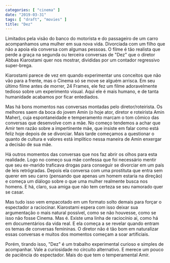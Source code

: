 ```yaml
---
categories: [ "cinema" ]
date: "2019-03-31"
tags: [ "draft", "movies" ]
title: "Dez"
---
```

Limitados pela visão do banco do motorista e do passageiro de um carro
acompanhamos uma mulher em sua nova vida. Divorciada com um filho que não
a apoia ela conversa com algumas pessoas. O filme é tão realista que
perde a graça na segunda ou terceira conversas de "Dez" que o diretor
Abbas Kiarostami quer nos mostrar, divididas por um contador regressivo
super-brega.

Kiarostami parece de vez em quando experimentar uns conceitos que não
vão para a frente, mas o Cinema só se move se alguém arrisca. Em seu
último filme antes de morrer, 24 Frames, ele fez um filme adoravelmente
tedioso sobre um experimento visual. Aqui ele é mais humano, e de tanta
humanidade acabamos por ficar entediados.

Mas há bons momentos nas conversas montadas pelo diretor/roteirista. Os
melhores saem da boca do jovem Amin (o hoje ator, diretor e roteirista
Amin Maher), cuja espontaneidade e temperamento marcam o tom cômico
das conversas que desenvolve com a mãe. No começo tendemos a achar
que Amir tem razão sobre a impertinente mãe, que insiste em falar
como está feliz hoje depois de se divorciar. Mais tarde começamos a
questionar o quanto de cultura e valores está implítico nessa maneira
de Amin enxergar a decisão de sua mãe.

Há outros momentos das conversas que nos faz abrir os olhos para esta
realidade. Logo no começo sua mãe confessa que foi necessário mentir
que seu ex-marido traficava drogas para conseguir se divorciar em um país
de leis retrógradas. Depois ela conversa com uma prostituta que entra sem
querer em seu carro (pensando que apenas um homem estaria na direção)
e começa um diálogo sobre o que uma mulher realmente busca nos homens. E
há, claro, sua amiga que não tem certeza se seu namorado quer se casar.

Mas tudo isso vem empacotado em um formato solto demais para forçar
o espectador a raciocinar. Kiarostami espera com isso deixar sua
argumentação o mais natural possível, como se não houvesse, como se
isso não fosse Cinema. Mas é. Existe uma linha de raciocínio aí,
como há em documentários da vida real. E ela começa a se revelar
quando entram os temas de conversas femininas. O diretor não é tão
bom em naturalizar essas conversas e muitos dos momentos começam a soar
artificiais.

Porém, tirando isso, "Dez" é um trabalho experimental curioso e simples
de acompanhar. Vale a curiosidade no circuito alternativo. E merece um
pouco de paciência do espectador. Mais do que tem o temperamental Amir.
